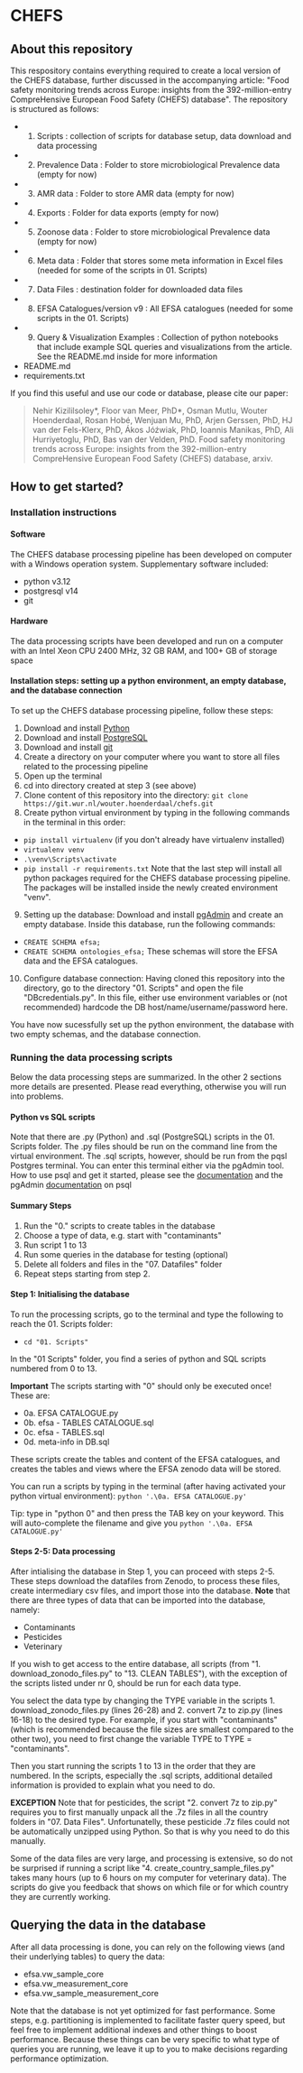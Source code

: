# CHEFS

## About this repository

This respository contains everything required to create a local version of the CHEFS database, further discussed in the accompanying article: "Food safety monitoring trends across Europe: insights from the 392-million-entry CompreHensive European Food Safety (CHEFS) database". The repository is structured as follows:

-   01. Scripts : collection of scripts for database setup, data download and data processing
-   02. Prevalence Data : Folder to store microbiological Prevalence data (empty for now) 
-   03. AMR data : Folder to store AMR data (empty for now)
-   04. Exports : Folder for data exports (empty for now)
-   05. Zoonose data : Folder to store microbiological Prevalence data (empty for now) 
-   06. Meta data : Folder that stores some meta information in Excel files (needed for some of the scripts in 01. Scripts)
-   07. Data Files : destination folder for downloaded data files
-   08. EFSA Catalogues/version v9 : All EFSA catalogues (needed for some scripts in the 01. Scripts)
-   09. Query & Visualization Examples : Collection of python notebooks that include example SQL queries and visualizations from the article. See the README.md inside for more information
-   README.md
-   requirements.txt 

If you find this useful and use our code or database, please cite our paper:
>Nehir Kizililsoley*, Floor van Meer, PhD*, Osman Mutlu, Wouter Hoenderdaal, Rosan Hobé, Wenjuan Mu, PhD, Arjen Gerssen, PhD, HJ van der Fels-Klerx, PhD, Ákos Jóźwiak, PhD, Ioannis Manikas, PhD, Ali Hurriyetoglu, PhD, Bas van der Velden, PhD. Food safety monitoring trends across Europe: insights from the 392-million-entry CompreHensive European Food Safety (CHEFS) database, arxiv.


## How to get started?

### Installation instructions

#### Software
The CHEFS database processing pipeline has been developed on computer with a Windows operation system. Supplementary software included:
- python v3.12
- postgresql v14
- git

#### Hardware
The data processing scripts have been developed and run on a computer with an Intel Xeon CPU 2400 MHz, 32 GB RAM, and 100+ GB of storage space

#### Installation steps: setting up a python environment, an empty database, and the database connection
To set up the CHEFS database processing pipeline, follow these steps:
1. Download and install [Python](https://www.python.org/downloads/)
2. Download and install [PostgreSQL](https://www.postgresql.org/download/)
3. Download and install [git](https://git-scm.com/downloads)
4. Create a directory on your computer where you want to store all files related to the processing pipeline
5. Open up the terminal
6. cd into directory created at step 3 (see above)
7. Clone content of this repository into the directory: `git clone https://git.wur.nl/wouter.hoenderdaal/chefs.git`
8. Create python virtual environment by typing in the following commands in the terminal in this order:
- `pip install virtualenv` (if you don't already have virtualenv installed)
- `virtualenv venv`
- `.\venv\Scripts\activate`
- `pip install -r requirements.txt`
Note that the last step will install all python packages required for the CHEFS database processing pipeline. The packages will be installed inside the newly created environment "venv".
9. Setting up the database: Download and install [pgAdmin](https://www.pgadmin.org/download/) and create an empty database. Inside this database, run the following commands:
- `CREATE SCHEMA efsa;`
- `CREATE SCHEMA ontologies_efsa;`
These schemas will store the EFSA data and the EFSA catalogues.
10. Configure database connection: Having cloned this repository into the directory, go to the directory "01. Scripts" and open the file "DBcredentials.py". In this file, either use environment variables or (not recommended) hardcode the DB host/name/username/password here.

You have now sucessfully set up the python environment, the database with two empty schemas, and the database connection.


### Running the data processing scripts
Below the data processing steps are summarized. In the other 2 sections more details are presented. Please read everything, otherwise you will run into problems.

#### Python vs SQL scripts
Note that there are .py (Python) and .sql (PostgreSQL) scripts in the 01. Scripts folder. The .py files should be run on the command line from the virtual environment. The .sql scripts, however, should be run from the pqsl Postgres terminal. You can enter this terminal either via the pgAdmin tool. How to use psql and get it started, please see the [documentation](https://www.postgresql.org/docs/current/app-psql.html) and the pgAdmin [documentation](https://www.pgadmin.org/docs/pgadmin4/development/psql_tool.html) on psql

#### Summary Steps
1. Run the "0." scripts to create tables in the database
2. Choose a type of data, e.g. start with "contaminants"
3. Run script 1 to 13
4. Run some queries in the database for testing (optional)
5. Delete all folders and files in the "07. Datafiles" folder
6. Repeat steps starting from step 2.

#### Step 1: Initialising the database
To run the processing scripts, go to the terminal and type the following to reach the 01. Scripts folder:
- `cd "01. Scripts"`

In the "01 Scripts" folder, you find a series of python and SQL scripts numbered from 0 to 13.

**Important** The scripts starting with "0" should only be executed once! These are:

- 0a. EFSA CATALOGUE.py
- 0b. efsa - TABLES CATALOGUE.sql
- 0c. efsa - TABLES.sql
- 0d. meta-info in DB.sql

These scripts create the tables and content of the EFSA catalogues, and creates the tables and views where the EFSA zenodo data will be stored.

You can run a scripts by typing in the terminal (after having activated your python virtual environment): `python '.\0a. EFSA CATALOGUE.py'`

Tip: type in "python 0" and then press the TAB key on your keyword. This will auto-complete the filename and give you `python '.\0a. EFSA CATALOGUE.py'`

#### Steps 2-5: Data processing 
After intialising the database in Step 1, you can proceed with steps 2-5. These steps download the datafiles from Zenodo, to process these files, create intermediary csv files, and import those into the database.
**Note** that there are three types of data that can be imported into the database, namely:
- Contaminants
- Pesticides
- Veterinary

If you wish to get access to the entire database, all scripts (from "1. download_zonodo_files.py" to "13. CLEAN TABLES"), with the exception of the scripts listed under nr 0, should be run for each data type.

You select the data type by changing the TYPE variable in the scripts 1. download_zonodo_files.py (lines 26-28) and 2. convert 7z to zip.py (lines 16-18) to the desired type.
For example, if you start with "contaminants" (which is recommended because the file sizes are smallest compared to the other two), you need to first change the variable TYPE to TYPE = "contaminants". 

Then you start running the scripts 1 to 13 in the order that they are numbered.
In the scripts, especially the .sql scripts, additional detailed information is provided to explain what you need to do.

**EXCEPTION** Note that for pesticides, the script "2. convert 7z to zip.py" requires you to first manually unpack all the .7z files in all the country folders in "07. Data Files". Unfortunatelly, these pesticide .7z files could not be automatically unzipped using Python. So that is why you need to do this manually.


Some of the data files are very large, and processing is extensive, so do not be surprised if running a script like "4. create_country_sample_files.py" takes many hours (up to 6 hours on my computer for veterinary data).
The scripts do give you feedback that shows on which file or for which country they are currently working.


## Querying the data in the database
After all data processing is done, you can rely on the following views (and their underlying tables) to query the data:
- efsa.vw_sample_core
- efsa.vw_measurement_core
- efsa.vw_sample_measurement_core

Note that the database is not yet optimized for fast performance. Some steps, e.g. partitioning is implemented to facilitate faster query speed, but feel free to implement additional indexes and other things to boost performance. Because these things can be very specific to what type of queries you are running, we leave it up to you to make decisions regarding performance optimization.
